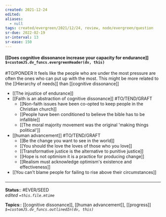```yaml
---
created: 2021-12-24 
edited: 
aliases:
  - null
tags: created/evergreen/2021/12/24, review, node/evergreen/question 
sr-due: 2022-02-19
sr-interval: 13
sr-ease: 150
---
```


#### [[Does cognitive dissonance increase your capacity for endurance]] `$=customJS.dv_funcs.evergreenHeader(dv, this)`

#TO/PONDER 
It feels like the people who are under the most pressure are often the ones who can put up with the most. This might be more related to the [[Hierarchy of needs]] than [[cognitive dissonance]]
- [[The injustice of endurance]]
- [[Faith is an abstraction of cognitive dissonance]] #TO/TEND/GRAFT 
	- [[Non-faith issues have been co-opted to keep people in the Christian church]]
	- [[People have been conditioned to believe the bible has to be infallible]]
	- [[The moral majority movement was the original 'making things political']]
- [[human advancement]] #TO/TEND/GRAFT 
	- [[Be the change you want to see in the world]]
	- [[You should the love the loves of those who you love]]
	- [[Transformative justice is the alternative to punitive justice]]
	- [[Hope is not optimism it is a practice for producing change]]
	- [[Realism must acknowledge optimism's existence and effectiveness]]
- [[You can't blame people for failing to rise above their circumstances]]

### <hr class="footnote"/>

**Status**:: #EVER/SEED  
*edited `=this.file.mtime`*

**Topics**:: [[cognitive dissonance]], [[human advancement]], [[progress]]
*`$=customJS.dv_funcs.outlinedIn(dv, this)`*
